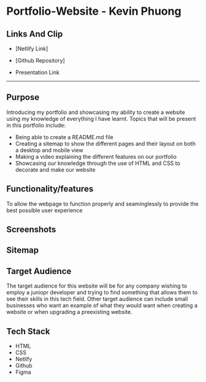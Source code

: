 # Portfolio-Website - Kevin Phuong

## Links And Clip

- [Netlify Link]

- [Github Repository]

- Presentation Link

---
## Purpose

Introducing my portfolio and showcasing my ability to create a website using my knowledge of everything I have learnt. Topics that will be present in this portfolio include:
  - Being able to create a README.md file 
  - Creating a sitemap to show the different pages and their layout on both a desktop and mobile view
  - Making a video explaining the different features on our portfolio
  - Showcasing our knowledge through the use of HTML and CSS to decorate and make our website

## Functionality/features

To allow the webpage to function properly and seaminglessly to provide the best possible user experience 

## Screenshots

## Sitemap


## Target Audience

The target audience for this website will be for any company wishing to employ a juniopr developer and trying to find something that allows them to see their skills in this tech field. Other target audience can include small businesses who want an example of what they would want when creating a website or when upgrading a preexisting website. 

## Tech Stack

- HTML
- CSS
- Netlify
- Github
- Figma 
